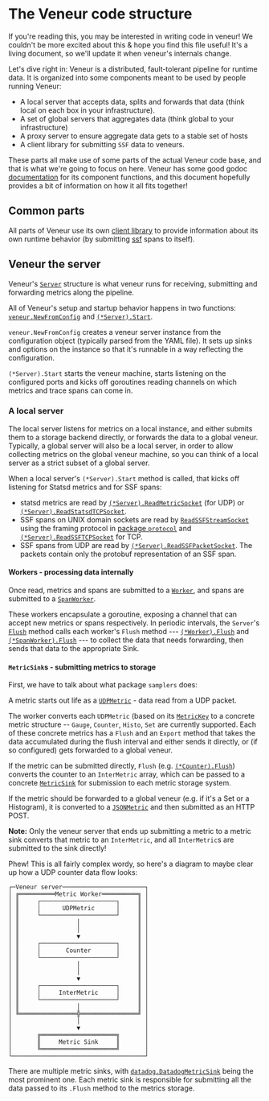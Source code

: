 # The Veneur code structure

If you're reading this, you may be interested in writing code in
veneur! We couldn't be more excited about this & hope you find this
file useful! It's a living document, so we'll update it when veneur's
internals change.

Let's dive right in: Veneur is a distributed, fault-tolerant pipeline
for runtime data. It is organized into some components meant to be
used by people running Veneur:

* A local server that accepts data, splits and forwards that data
  (think local on each box in your infrastructure).
* A set of global servers that aggregates data (think global to your infrastructure)
* A proxy server to ensure aggregate data gets to a stable set of hosts
* A client library for submitting `SSF` data to veneurs.

These parts all make use of some parts of the actual Veneur code base,
and that is what we're going to focus on here. Veneur has some good
godoc [documentation](https://godoc.org/github.com/stripe/veneur/) for
its component functions, and this document hopefully provides a bit of
information on how it all fits together!

## Common parts

All parts of Veneur use its
own [client library](https://godoc.org/github.com/stripe/veneur/trace)
to provide information about its own runtime behavior (by
submitting [ssf](https://godoc.org/github.com/stripe/veneur/ssf) spans
to itself).

## Veneur the server

Veneur's [`Server`](https://godoc.org/github.com/stripe/veneur#Server)
structure is what veneur runs for receiving, submitting and forwarding
metrics along the pipeline.

All of Veneur's setup and startup behavior happens in two
functions:
[`veneur.NewFromConfig`](https://godoc.org/github.com/stripe/veneur#NewFromConfig) and
[`(*Server).Start`](https://godoc.org/github.com/stripe/veneur#Server.Start).

`veneur.NewFromConfig` creates a veneur server instance from the
configuration object (typically parsed from the YAML file). It sets up
sinks and options on the instance so that it's runnable in a way
reflecting the configuration.

`(*Server).Start` starts the veneur machine, starts listening on the
configured ports and kicks off goroutines reading channels on which
metrics and trace spans can come in.

### A local server

The local server listens for metrics on a local instance, and
either submits them to a storage backend directly, or forwards the
data to a global veneur. Typically, a global server will also be a
local server, in order to allow collecting metrics on the global
veneur machine, so you can think of a local server as a strict
subset of a global server.

When a local server's `(*Server).Start` method is called, that kicks
off listening for Statsd metrics and for SSF spans:

* statsd metrics are read by [`(*Server).ReadMetricSocket`](https://godoc.org/github.com/stripe/veneur#Server.ReadMetricSocket) (for UDP) or [`(*Server).ReadStatsdTCPSocket`](https://godoc.org/github.com/stripe/veneur#Server.ReadStatsdTCPSocket).
* SSF spans on UNIX domain sockets are read by [`ReadSSFStreamSocket`](https://godoc.org/github.com/stripe/veneur#Server.ReadSSFStreamSocket) using the framing protocol in [package `protocol`](https://godoc.org/github.com/stripe/veneur/protocol) and [`(*Server).ReadSSFTCPSocket`](https://godoc.org/github.com/stripe/veneur#Server.ReadStatsdTCPSocket) for TCP.
* SSF spans from UDP are read by [`(*Server).ReadSSFPacketSocket`](https://godoc.org/github.com/stripe/veneur#Server.ReadSSFPacketSocket). The packets contain only the protobuf representation of an SSF span.

#### Workers - processing data internally

Once read, metrics and spans are submitted to
a [`Worker`](https://godoc.org/github.com/stripe/veneur#Worker), and
spans are submitted to
a [`SpanWorker`](https://godoc.org/github.com/stripe/veneur#SpanWorker).

These workers encapsulate a goroutine, exposing a channel that can
accept new metrics or spans respectively. In periodic intervals, the
`Server`'s
[`Flush`](https://godoc.org/github.com/stripe/veneur#Server.Flush)
method calls each worker's `Flush` method ---
[`(*Worker).Flush`](https://godoc.org/github.com/stripe/veneur#SpanWorker.Flush) and
[`(*SpanWorker).Flush`](https://godoc.org/github.com/stripe/veneur#SpanWorker.Flush) ---
to collect the data that needs forwarding, then sends that data to
the appropriate Sink.

#### `MetricSink`s - submitting metrics to storage

First, we have to talk about what package `samplers` does:

A metric starts out life as
a [`UDPMetric`](https://godoc.org/github.com/stripe/veneur/samplers#UDPMetric) -
data read from a UDP packet.

The worker converts each `UDPMetric` (based on
its
[`MetricKey`](https://godoc.org/github.com/stripe/veneur/samplers#MetricKey) to
a concrete metric structure -- `Gauge`, `Counter`, `Histo`, `Set` are
currently supported. Each of these concrete metrics has a `Flush` and
an `Export` method that takes the data accumulated during the flush
interval and either sends it directly, or (if so configured) gets
forwarded to a global veneur.

If the metric can be submitted directly, `Flush`
(e.g. [`(*Counter).Flush`](https://godoc.org/github.com/stripe/veneur/samplers#Counter.Flush))
converts the counter to an `InterMetric` array, which can be passed to a concrete
[`MetricSink`](https://godoc.org/github.com/stripe/veneur/sinks#MetricSink) for
submission to each metric storage system.

If the metric should be forwarded to a global veneur (e.g. if it's a
Set or a Histogram), it is converted to
a [`JSONMetric`](https://godoc.org/github.com/stripe/veneur/samplers#JSONMetric) and
then submitted as an HTTP POST.

**Note:** Only the veneur server that ends up submitting a metric to a metric
sink converts that metric to an `InterMetric`, and all `InterMetric`s
are submitted to the sink directly!

Phew! This is all fairly complex wordy, so here's a diagram to maybe
clear up how a UDP counter data flow looks:

```
┌─Veneur server───────────────────────┐
│ ╔══════════Metric Worker══════════╗ │
│ ║     ┌─────────────────────┐     ║ │
│ ║     │      UDPMetric      │     ║ │
│ ║     └─────────────────────┘     ║ │
│ ║                │                ║ │
│ ║                │                ║ │
│ ║                ▼                ║ │
│ ║     ┌─────────────────────┐     ║ │
│ ║     │       Counter       │     ║ │
│ ║     └─────────────────────┘     ║ │
│ ║                │                ║ │
│ ║                │                ║ │
│ ║                ▼                ║ │
│ ║     ┌─────────────────────┐     ║ │
│ ║     │     InterMetric     │     ║ │
│ ║     └─────────────────────┘     ║ │
│ ║                │                ║ │
│ ╚════════════════╬════════════════╝ │
│                  │                  │
│                  ▼                  │
│       ╔═════════════════════╗       │
│       ║     Metric Sink     ║       │
│       ╚═════════════════════╝       │
└─────────────────────────────────────┘
```

There are multiple metric sinks,
with [`datadog.DatadogMetricSink`](https://godoc.org/github.com/stripe/veneur/sinks/datadog#DatadogMetricSink)
being the most prominent one. Each metric sink is responsible for
submitting all the data passed to its `.Flush` method to the metrics
storage.
